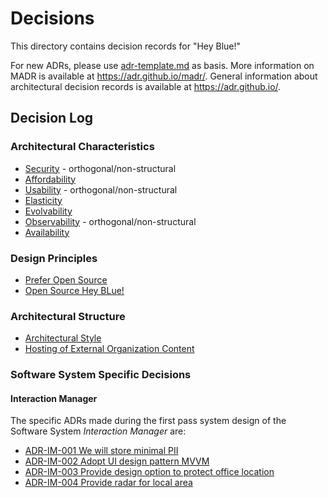 # Decisions

This directory contains decision records for "Hey Blue!"

For new ADRs, please use [adr-template.md](adr-template.md) as basis.
More information on MADR is available at <https://adr.github.io/madr/>.
General information about architectural decision records is available at <https://adr.github.io/>.

## Decision Log

### Architectural Characteristics

- [Security](./characteristics/0003-security.md) - orthogonal/non-structural
- [Affordability](./characteristics/0004-affordability.md)
- [Usability](./characteristics/0005-usability.md) - orthogonal/non-structural
- [Elasticity](./characteristics/0006-elasticity.md)
- [Evolvability](./characteristics/0007-evolvability.md)
- [Observability](./characteristics/0008-observability.md) - orthogonal/non-structural
- [Availability](./characteristics/0009-availability.md)

### Design Principles

- [Prefer Open Source](./principles/0001-technology-choices.md)
- [Open Source Hey BLue!](./principles/0002-opensource-heyblue.md)

### Architectural Structure

- [Architectural Style](./structure/0011-architectural-style.md)
- [Hosting of External Organization Content](./structure/0010-hosting-retail-stores-and-municipality.md)

### Software System Specific Decisions

#### Interaction Manager

The specific ADRs made during the first pass system design of the Software System *Interaction Manager* are:

- [ADR-IM-001 We will store minimal PII](../../Solution/Interaction%20Manager/ADR-IM/ADR-IM-001%20We%20will%20store%20minimal%20PII)
- [ADR-IM-002 Adopt UI design pattern MVVM](../../Solution/Interaction%20Manager/ADR-IM/ADR-IM/ADR-IM-002%20Adopt%20UI%20design%20pattern%20MVVM.md)
- [ADR-IM-003 Provide design option to protect office location](../../Solution/Interaction%20Manager/ADR-IM/ADR-IM-003%20Provide%20design%20option%20to%20protect%20officer%20location.md)
- [ADR-IM-004 Provide radar for local area](../../Solution/Interaction%20Manager/ADR-IM/ADR-IM-004%20Provide%20radar%20for%20local%20area.md)

